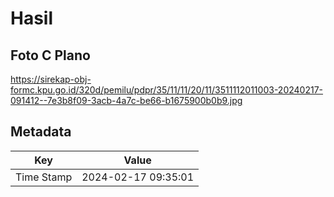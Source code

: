 # Hasil

## Foto C Plano

https://sirekap-obj-formc.kpu.go.id/320d/pemilu/pdpr/35/11/11/20/11/3511112011003-20240217-091412--7e3b8f09-3acb-4a7c-be66-b1675900b0b9.jpg


## Metadata

| Key        | Value               |
| ---------- | ------------------- |
| Time Stamp | 2024-02-17 09:35:01 |




